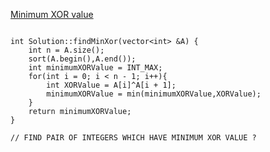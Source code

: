 [Minimum XOR value](https://www.scaler.com/academy/mentee-dashboard/class/34480/homework/problems/330?navref=cl_tt_nv)


```

int Solution::findMinXor(vector<int> &A) {
    int n = A.size();
    sort(A.begin(),A.end());
    int minimumXORValue = INT_MAX;
    for(int i = 0; i < n - 1; i++){
        int XORValue = A[i]^A[i + 1];
        minimumXORValue = min(minimumXORValue,XORValue);
    }
    return minimumXORValue;
}

// FIND PAIR OF INTEGERS WHICH HAVE MINIMUM XOR VALUE ?

```
